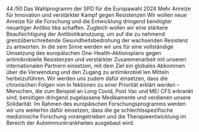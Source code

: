 44 /50
Das Wahlprogramm der SPD für die Europawahl 2024
Mehr Anreize für Innovation und verstärkter Kampf gegen Resistenzen
Wir wollen neue Anreize für die Forschung und die Entwicklung dringend benötigter neuartiger Antibio­
tika schaffen. Zugleich wollen wir eine stärkere Beaufsichtigung der Antibiotikanutzung, um auf die zu­
nehmend grenzüberschreitende Gesundheitsbedrohung der wachsenden Resistenz zu antworten. In die­
sem Sinne werden wir uns für eine vollständige Umsetzung des europäischen One-Health-Aktionsplans 
gegen antimikrobielle Resistenzen und verstärkter Zusammenarbeit mit unseren internationalen Partnern 
einsetzen, mit dem Ziel ein globales Abkommen über die Verwendung und den Zugang zu antimikrobiel­
len Mitteln herbeizuführen. Wir werden uns zudem dafür einsetzen, dass die chronischen Folgen von In­
fektionen zu einer Priorität erklärt werden – Menschen, die zum Beispiel an Long Covid, Post Vac und ME/
CFS erkrankt sind, benötigen dringend zugelassene Medikamente und verdienen unsere Solidarität. Im 
Rahmen des europäischen Forschungsprogramms werden wir uns weiterhin dafür einsetzen, dass die ge­
schlechtsspezifische medizinische Forschung vorangetrieben und die Therapieentwicklung im Bereich der 
Autoimmunkrankheiten ausgebaut wird.
